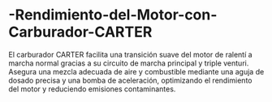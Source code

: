# -Rendimiento-del-Motor-con-Carburador-CARTER
El carburador CARTER facilita una transición suave del motor de ralentí a marcha normal gracias a su circuito de marcha principal y triple venturi. Asegura una mezcla adecuada de aire y combustible mediante una aguja de dosado precisa y una bomba de aceleración, optimizando el rendimiento del motor y reduciendo emisiones contaminantes.

